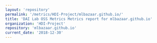 ```yaml
---
layout: 'repository'
permalink: '/metrics/HDI-Project/mlbazaar.github.io/'
title: 'DAI Lab OSS Metrics Metrics report for mlbazaar.github.io'
organization: 'HDI-Project'
repository: 'mlbazaar.github.io'
current_date: '2018-12-30'
---
```

